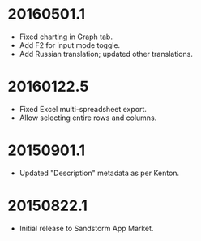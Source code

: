 # 20160501.1

- Fixed charting in Graph tab.
- Add F2 for input mode toggle.
- Add Russian translation; updated other translations.

# 20160122.5

- Fixed Excel multi-spreadsheet export.
- Allow selecting entire rows and columns.

# 20150901.1

- Updated "Description" metadata as per Kenton.

# 20150822.1

- Initial release to Sandstorm App Market.
